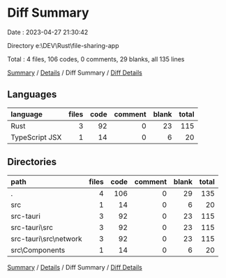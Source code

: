 # Diff Summary

Date : 2023-04-27 21:30:42

Directory e:\\DEV\\Rust\\file-sharing-app

Total : 4 files,  106 codes, 0 comments, 29 blanks, all 135 lines

[Summary](results.md) / [Details](details.md) / Diff Summary / [Diff Details](diff-details.md)

## Languages
| language | files | code | comment | blank | total |
| :--- | ---: | ---: | ---: | ---: | ---: |
| Rust | 3 | 92 | 0 | 23 | 115 |
| TypeScript JSX | 1 | 14 | 0 | 6 | 20 |

## Directories
| path | files | code | comment | blank | total |
| :--- | ---: | ---: | ---: | ---: | ---: |
| . | 4 | 106 | 0 | 29 | 135 |
| src | 1 | 14 | 0 | 6 | 20 |
| src-tauri | 3 | 92 | 0 | 23 | 115 |
| src-tauri\\src | 3 | 92 | 0 | 23 | 115 |
| src-tauri\\src\\network | 3 | 92 | 0 | 23 | 115 |
| src\\Components | 1 | 14 | 0 | 6 | 20 |

[Summary](results.md) / [Details](details.md) / Diff Summary / [Diff Details](diff-details.md)